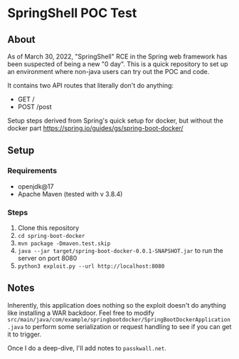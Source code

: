 # SpringShell POC Test

## About
As of March 30, 2022, "SpringShell" RCE in the Spring web framework has been suspected of being a new "0 day".  This is a quick repository to set up an environment where non-java users can try out the POC and code.

It contains two API routes that literally don't do anything:
- GET /
- POST /post

Setup steps derived from Spring's quick setup for docker, but without the docker part
https://spring.io/guides/gs/spring-boot-docker/

## Setup

### Requirements
- openjdk@17
- Apache Maven (tested with v 3.8.4) 

### Steps
1. Clone this repository
2. `cd spring-boot-docker`
3. `mvn package -Dmaven.test.skip`
4. `java --jar target/spring-boot-docker-0.0.1-SNAPSHOT.jar` to run the server on port 8080
5. `python3 exploit.py --url http://localhost:8080`

## Notes
Inherently, this application does nothing so the exploit doesn't do anything like installing a WAR backdoor.  Feel free to modify `src/main/java/com/example/springbootdocker/SpringBootDockerApplication.java` to perform some serialization or request handling to see if you can get it to trigger.

Once I do a deep-dive, I'll add notes to `passkwall.net`.